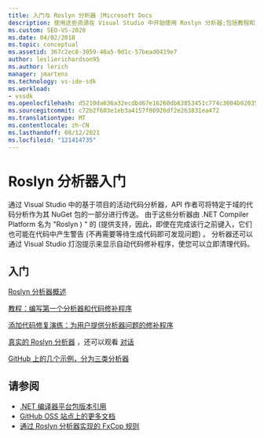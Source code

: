 ```yaml
---
title: 入门与 Roslyn 分析器 |Microsoft Docs
description: 使用这些资源在 Visual Studio 中开始使用 Roslyn 分析器;包括教程和几个示例。
ms.custom: SEO-VS-2020
ms.date: 04/02/2018
ms.topic: conceptual
ms.assetid: 367c2ec8-3059-46a5-9d1c-57bead0419e7
author: leslierichardson95
ms.author: lerich
manager: jmartens
ms.technology: vs-ide-sdk
ms.workload:
- vssdk
ms.openlocfilehash: d5210da636a32ecdbd67e16260db63853451c774c3004b02035b966d98e5ceff
ms.sourcegitcommit: c72b2f603e1eb3a4157f00926df2e263831ea472
ms.translationtype: MT
ms.contentlocale: zh-CN
ms.lasthandoff: 08/12/2021
ms.locfileid: "121414735"
---
```

# <a name="get-started-with-roslyn-analyzers"></a>Roslyn 分析器入门

通过 Visual Studio 中的基于项目的活动代码分析器，API 作者可将特定于域的代码分析作为其 NuGet 包的一部分进行传送。 由于这些分析器由 .NET Compiler Platform 名为 "Roslyn ) " 的 (提供支持，因此，即使在完成该行之前键入，它们也可能在代码中产生警告 (不再需要等待生成代码即可发现问题) 。 分析器还可以通过 Visual Studio 灯泡提示来显示自动代码修补程序，使您可以立即清理代码。

## <a name="get-started"></a>入门

[Roslyn 分析器概述](../code-quality/roslyn-analyzers-overview.md)

[教程：编写第一个分析器和代码修补程序](/dotnet/csharp/roslyn-sdk/tutorials/how-to-write-csharp-analyzer-code-fix)

[添加代码修复演练：为用户提供分析器问题的修补程序](/archive/msdn-magazine/2015/february/csharp-adding-a-code-fix-to-your-roslyn-analyzer)

[真实的 Roslyn 分析器](../extensibility/roslyn-analyzers-and-code-aware-library-for-immutablearrays.md) ，还可以观看 [对话](https://channel9.msdn.com/events/Build/2015/3-725)

[GitHub 上的几个示例，分为三类分析器](https://github.com/dotnet/roslyn/blob/master/docs/analyzers/Analyzer%20Samples.md)

## <a name="see-also"></a>请参阅

- [.NET 编译器平台包版本引用](roslyn-version-support.md)
- [GitHub OSS 站点上的更多文档](https://github.com/dotnet/roslyn/tree/master/docs/analyzers)
- [通过 Roslyn 分析器实现的 FxCop 规则](../code-quality/fxcop-rule-port-status.md)
